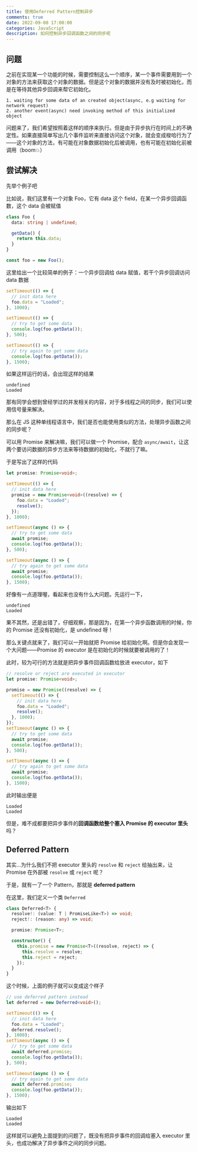 ```yaml
---
title: 使用Deferred Pattern控制异步
comments: true
date: 2022-09-08 17:00:00
categories: JavaScript
description: 如何控制异步回调函数之间的同步呢
---
```


## 问题

之前在实现某一个功能的时候，需要控制这么一个顺序，某一个事件需要用到一个对象的方法来获取这个对象的数据。但是这个对象的数据并没有及时被初始化，而是在等待其他异步回调来帮它初始化。

```
1. waiting for some data of an created object(async, e.g waiting for network request)
2. another event(async) need invoking method of this initialized object
```

问题来了，我们希望按照着这样的顺序来执行。但是由于异步执行在时间上的不确定性。如果直接简单写出几个事件监听来直接访问这个对象，就会变成梭哈行为了——这个对象的方法，有可能在对象数据初始化后被调用，也有可能在初始化前被调用（boom💥）

## 尝试解决

先举个例子吧

比如说，我们这里有一个对象 Foo，它有 data 这个 field，在某一个异步回调函数，这个 data 会被赋值

```typescript
class Foo {
  data: string | undefined;

  getData() {
    return this.data;
  }
}

const foo = new Foo();
```

这里给出一个比较简单的例子：一个异步回调给 data 赋值，若干个异步回调访问 data 数据

```typescript
setTimeout(() => {
  // init data here
  foo.data = "Loaded";
}, 1000);

setTimeout(() => {
  // try to get some data
  console.log(foo.getData());
}, 500);

setTimeout(() => {
  // try again to get some data
  console.log(foo.getData());
}, 1500);
```

如果这样运行的话，会出现这样的结果

```
undefined
Loaded
```

那有同学会想到曾经学过的并发相关的内容，对于多线程之间的同步，我们可以使用信号量来解决。

那么在 JS 这种单线程语言中，我们是否也能使用类似的方法，处理异步函数之间的同步呢？

可以用 Promise 来解决嘛，我们可以做一个 Promise，配合 `async/await`，让这两个要访问数据的异步方法来等待数据的初始化，不就行了嘛。

于是写出了这样的代码

```typescript
let promise: Promise<void>;

setTimeout(() => {
  // init data here
  promise = new Promise<void>((resolve) => {
    foo.data = "Loaded";
    resolve();
  });
}, 1000);

setTimeout(async () => {
  // try to get some data
  await promise;
  console.log(foo.getData());
}, 500);

setTimeout(async () => {
  // try again to get some data
  await promise;
  console.log(foo.getData());
}, 1500);
```

好像有一点道理喔，看起来也没有什么大问题。先运行一下，

```
undefined
Loaded
```

果不其然，还是出错了，仔细观察，那是因为，在第一个异步函数调用的时候，你的 Promise 还没有初始化，是 undefined 呀！

那么关键点就来了，我们可以一开始就把 Promise 给初始化啊。但是你会发现一个大问题——Promise 的 executor 是在初始化的时候就要被调用的了！

此时，较为可行的方法就是把异步事件回调函数给放进 executor，如下

```typescript
// resolve or reject are executed in executor
let promise: Promise<void>;

promise = new Promise((resolve) => {
  setTimeout(() => {
    // init data here
    foo.data = "Loaded";
    resolve();
  }, 1000);
});
setTimeout(async () => {
  // try to get some data
  await promise;
  console.log(foo.getData());
}, 500);

setTimeout(async () => {
  // try again to get some data
  await promise;
  console.log(foo.getData());
}, 1500);
```

此时输出便是

```
Loaded
Loaded
```

但是，难不成都要把异步事件的**回调函数给整个塞入 Promise 的 executor 里头**吗？

## Deferred Pattern

其实...为什么我们不把 executor 里头的 `resolve` 和 `reject` 给抽出来，让 Promise 在外部被 `resolve` 或 `reject` 呢？

于是，就有一了一个 Pattern，那就是 **deferred pattern**

在这里，我们定义一个类 `Deferred`

```typescript
class Deferred<T> {
  resolve!: (value: T | PromiseLike<T>) => void;
  reject!: (reason: any) => void;

  promise: Promise<T>;

  constructor() {
    this.promise = new Promise<T>((resolve, reject) => {
      this.resolve = resolve;
      this.reject = reject;
    });
  }
}
```

这个时候，上面的例子就可以变成这个样子

```typescript
// use deferred pattern instead
let deferred = new Deferred<void>();

setTimeout(() => {
  // init data here
  foo.data = "Loaded";
  deferred.resolve();
}, 1000);
setTimeout(async () => {
  // try to get some data
  await deferred.promise;
  console.log(foo.getData());
}, 500);

setTimeout(async () => {
  // try again to get some data
  await deferred.promise;
  console.log(foo.getData());
}, 1500);
```

输出如下

```
Loaded
Loaded
```

这样就可以避免上面提到的问题了，既没有把异步事件的回调给塞入 executor 里头，也成功解决了异步事件之间的同步问题。

